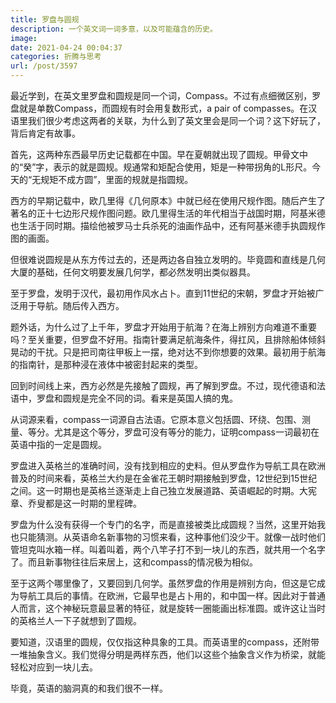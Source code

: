 ```yaml
---
title: 罗盘与圆规
description: 一个英文词一词多意，以及可能蕴含的历史。
image: 
date: 2021-04-24 00:04:37
categories: 折腾与思考
url: /post/3597
---
```


最近学到，在英文里罗盘和圆规是同一个词，Compass。不过有点细微区别，罗盘就是单数Compass，而圆规有时会用复数形式，a pair of compasses。在汉语里我们很少考虑这两者的关联，为什么到了英文里会是同一个词？这下好玩了，背后肯定有故事。

首先，这两种东西最早历史记载都在中国。早在夏朝就出现了圆规。甲骨文中的“癸”字，表示的就是圆规。规通常和矩配合使用，矩是一种带拐角的L形尺。今天的“无规矩不成方圆”，里面的规就是指圆规。

西方的早期记载中，欧几里得《几何原本》中就已经在使用尺规作图。随后产生了著名的正十七边形尺规作图问题。欧几里得生活的年代相当于战国时期，阿基米德也生活于同时期。描绘他被罗马士兵杀死的油画作品中，还有阿基米德手执圆规作图的画面。

但很难说圆规是从东方传过去的，还是两边各自独立发明的。毕竟圆和直线是几何大厦的基础，任何文明要发展几何学，都必然发明出类似器具。

至于罗盘，发明于汉代，最初用作风水占卜。直到11世纪的宋朝，罗盘才开始被广泛用于导航。随后传入西方。

题外话，为什么过了上千年，罗盘才开始用于航海？在海上辨别方向难道不重要吗？至关重要，但罗盘不好用。指南针要满足航海条件，得扛风，且排除船体倾斜晃动的干扰。只是把司南往甲板上一摆，绝对达不到你想要的效果。最初用于航海的指南针，是那种浸在液体中被密封起来的类型。

回到时间线上来，西方必然是先接触了圆规，再了解到罗盘。不过，现代德语和法语中，罗盘和圆规是完全不同的词。看来是英国人搞的鬼。

从词源来看，compass一词源自古法语。它原本意义包括圆、环绕、包围、测量、等分。尤其是这个等分，罗盘可没有等分的能力，证明compass一词最初在英语中指的一定是圆规。

罗盘进入英格兰的准确时间，没有找到相应的史料。但从罗盘作为导航工具在欧洲普及的时间来看，英格兰大约是在金雀花王朝时期接触到罗盘，12世纪到15世纪之间。这一时期也是英格兰逐渐走上自己独立发展道路、英语崛起的时期。大宪章、乔叟都是这一时期的里程碑。

罗盘为什么没有获得一个专门的名字，而是直接被类比成圆规？当然，这里开始我也只能猜测。从英语命名新事物的习惯来看，这种事他们没少干。就像一战时他们管坦克叫水箱一样。叫着叫着，两个八竿子打不到一块儿的东西，就共用一个名字了。而且新事物往往后来居上，这和compass的情况极为相似。

至于这两个哪里像了，又要回到几何学。虽然罗盘的作用是辨别方向，但这是它成为导航工具后的事情。在欧洲，它最早也是占卜用的，和中国一样。因此对于普通人而言，这个神秘玩意最显著的特征，就是旋转一圈能画出标准圆。或许这让当时的英格兰人一下子就想到了圆规。

要知道，汉语里的圆规，仅仅指这种具象的工具。而英语里的compass，还附带一堆抽象含义。我们觉得分明是两样东西，他们以这些个抽象含义作为桥梁，就能轻松对应到一块儿去。

毕竟，英语的脑洞真的和我们很不一样。
